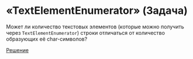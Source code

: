 # «TextElementEnumerator» (Задача)
Может ли количество текстовых элементов (которые можно получить через `TextElementEnumerator`) строки отличаться от количество образующих её char-символов?

[Решение](./TextElementEnumerator-A.md)
